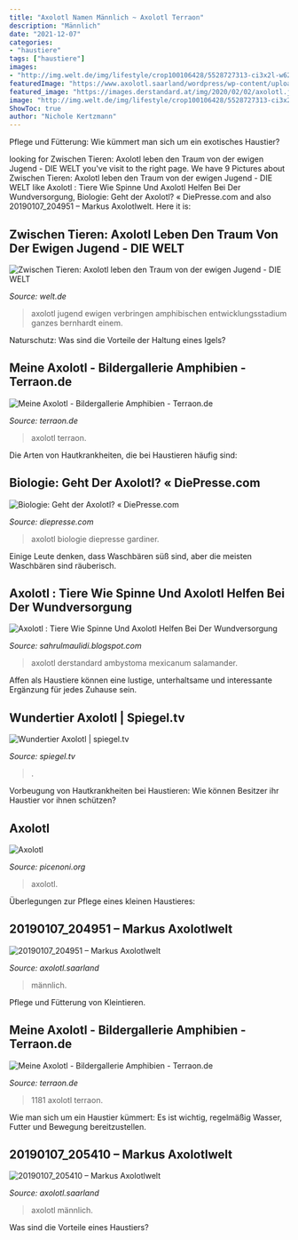 ```yaml
---
title: "Axolotl Namen Männlich ~ Axolotl Terraon"
description: "Männlich"
date: "2021-12-07"
categories:
- "haustiere"
tags: ["haustiere"]
images:
- "http://img.welt.de/img/lifestyle/crop100106428/5528727313-ci3x2l-w620/zwischen-axolotl-DW-Lifestyle-Nuernberg.jpg"
featuredImage: "https://www.axolotl.saarland/wordpress/wp-content/uploads/2019/01/20190107_204951.jpg"
featured_image: "https://images.derstandard.at/img/2020/02/02/axolotl.jpg?w=1200&amp;h=600&amp;a=92,70&amp;s=243fbda0"
image: "http://img.welt.de/img/lifestyle/crop100106428/5528727313-ci3x2l-w620/zwischen-axolotl-DW-Lifestyle-Nuernberg.jpg"
ShowToc: true
author: "Nichole Kertzmann"
---
```



Pflege und Fütterung: Wie kümmert man sich um ein exotisches Haustier?

	

		
looking for Zwischen Tieren: Axolotl leben den Traum von der ewigen Jugend - DIE WELT you've visit to the right page. We have 9 Pictures about Zwischen Tieren: Axolotl leben den Traum von der ewigen Jugend - DIE WELT like Axolotl : Tiere Wie Spinne Und Axolotl Helfen Bei Der Wundversorgung, Biologie: Geht der Axolotl? « DiePresse.com and also 20190107_204951 – Markus Axolotlwelt. Here it is:
		
    
## Zwischen Tieren: Axolotl Leben Den Traum Von Der Ewigen Jugend - DIE WELT

<img loading=lazy src="http://img.welt.de/img/lifestyle/crop100106428/5528727313-ci3x2l-w620/zwischen-axolotl-DW-Lifestyle-Nuernberg.jpg" onerror="this.onerror=null;this.src='https://tse2.mm.bing.net/th?id=OIP.S_zKnCwdGnRy8zxZFQqHjwHaE7&amp;pid=15.1';" alt="Zwischen Tieren: Axolotl leben den Traum von der ewigen Jugend - DIE WELT">

_Source: welt.de_

>axolotl jugend ewigen verbringen amphibischen entwicklungsstadium ganzes bernhardt einem. 

	

Naturschutz: Was sind die Vorteile der Haltung eines Igels?

    
## Meine Axolotl - Bildergallerie Amphibien - Terraon.de

<img loading=lazy src="https://www.terraon.de/attachment/47698-dsc-9439-jpg/?thumbnail=1" onerror="this.onerror=null;this.src='https://tse2.mm.bing.net/th?id=OIP.we4PFs77MRJEfQzS-j49jgAAAA&amp;pid=15.1';" alt="Meine Axolotl - Bildergallerie Amphibien - Terraon.de">

_Source: terraon.de_

>axolotl terraon. 

	

Die Arten von Hautkrankheiten, die bei Haustieren häufig sind:

    
## Biologie: Geht Der Axolotl? « DiePresse.com

<img loading=lazy src="http://media.diepresse.com/images/uploads_620/1/2/8/516392/wiss20091020205250.jpg" onerror="this.onerror=null;this.src='https://tse2.mm.bing.net/th?id=OIP.uuuPTCXsW0sBwXX59-6PiAHaEc&amp;pid=15.1';" alt="Biologie: Geht der Axolotl? « DiePresse.com">

_Source: diepresse.com_

>axolotl biologie diepresse gardiner. 

	

Einige Leute denken, dass Waschbären süß sind, aber die meisten Waschbären sind räuberisch.

    
## Axolotl : Tiere Wie Spinne Und Axolotl Helfen Bei Der Wundversorgung

<img loading=lazy src="https://images.derstandard.at/img/2020/02/02/axolotl.jpg?w=1200&amp;h=600&amp;a=92,70&amp;s=243fbda0" onerror="this.onerror=null;this.src='https://tse2.mm.bing.net/th?id=OIP.BLk1VJKpvMGvn4ZWU-GoxAHaDt&amp;pid=15.1';" alt="Axolotl : Tiere Wie Spinne Und Axolotl Helfen Bei Der Wundversorgung">

_Source: sahrulmaulidi.blogspot.com_

>axolotl derstandard ambystoma mexicanum salamander. 

	

Affen als Haustiere können eine lustige, unterhaltsame und interessante Ergänzung für jedes Zuhause sein.

    
## Wundertier Axolotl | Spiegel.tv

<img loading=lazy src="https://assets.nexx.cloud/media/91/18/29/0ER3BVV3TU2PC4BxL.jpg" onerror="this.onerror=null;this.src='https://tse2.mm.bing.net/th?id=OIP.JjpArOJ5FBew2kx3-_dQDwHaEK&amp;pid=15.1';" alt="Wundertier Axolotl | spiegel.tv">

_Source: spiegel.tv_

>. 

	

Vorbeugung von Hautkrankheiten bei Haustieren: Wie können Besitzer ihr Haustier vor ihnen schützen?

    
## Axolotl

<img loading=lazy src="http://picenoni.org/images/fenster/04-12/axolotl.jpg" onerror="this.onerror=null;this.src='https://tse4.mm.bing.net/th?id=OIP.zlSPQY6Zdx47FPWldPjw3gHaJy&amp;pid=15.1';" alt="Axolotl">

_Source: picenoni.org_

>axolotl. 

	

Überlegungen zur Pflege eines kleinen Haustieres:

    
## 20190107_204951 – Markus Axolotlwelt

<img loading=lazy src="https://www.axolotl.saarland/wordpress/wp-content/uploads/2019/01/20190107_204951.jpg" onerror="this.onerror=null;this.src='https://tse2.mm.bing.net/th?id=OIP.eGDWJaPSDNv91y_C_VR-YgHaFj&amp;pid=15.1';" alt="20190107_204951 – Markus Axolotlwelt">

_Source: axolotl.saarland_

>männlich. 

	

Pflege und Fütterung von Kleintieren.

    
## Meine Axolotl - Bildergallerie Amphibien - Terraon.de

<img loading=lazy src="https://www.terraon.de/attachment/47696-dsc-1181-jpg/?thumbnail=1" onerror="this.onerror=null;this.src='https://tse1.mm.bing.net/th?id=OIP.cwn-EZQqXHg-iQMeLYCztQAAAA&amp;pid=15.1';" alt="Meine Axolotl - Bildergallerie Amphibien - Terraon.de">

_Source: terraon.de_

>1181 axolotl terraon. 

	

Wie man sich um ein Haustier kümmert: Es ist wichtig, regelmäßig Wasser, Futter und Bewegung bereitzustellen.

    
## 20190107_205410 – Markus Axolotlwelt

<img loading=lazy src="https://www.axolotl.saarland/wordpress/wp-content/uploads/2019/01/20190107_205410-768x1024.jpg" onerror="this.onerror=null;this.src='https://tse2.mm.bing.net/th?id=OIP.r7cpuRoa6ZnWcUPm0oqMMQHaJ4&amp;pid=15.1';" alt="20190107_205410 – Markus Axolotlwelt">

_Source: axolotl.saarland_

>axolotl männlich. 

	

Was sind die Vorteile eines Haustiers?

